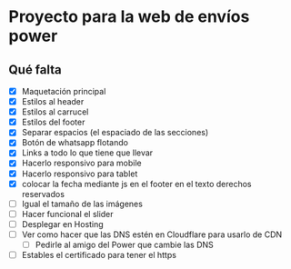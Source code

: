 # Proyecto para la web de envíos power

## Qué falta
- [X] Maquetación principal
- [X] Estilos al header
- [X] Estilos al carrucel
- [X] Estilos del footer
- [X] Separar espacios (el espaciado de las secciones)
- [X] Botón de whatsapp flotando
- [X] Links a todo lo que tiene que llevar
- [X] Hacerlo responsivo para mobile
- [X] Hacerlo responsivo para tablet
- [X] colocar la fecha mediante js en el footer en el texto derechos reservados
- [ ] Igual el tamaño de las imágenes
- [ ] Hacer funcional el slider
- [ ] Desplegar en Hosting
- [ ] Ver como hacer que las DNS estén en Cloudflare para usarlo de CDN
    - [ ] Pedirle al amigo del Power que cambie las DNS
- [ ] Estables el certificado para tener el https